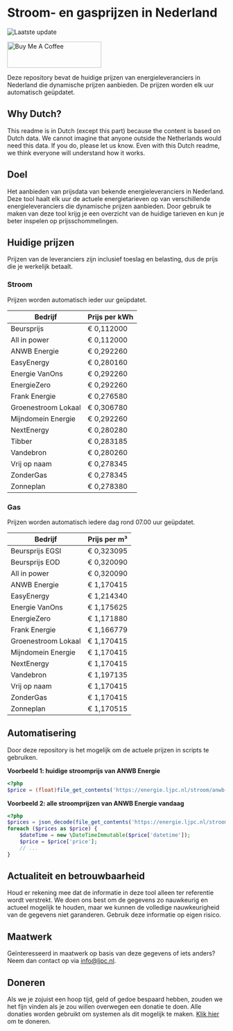 # Stroom- en gasprijzen in Nederland

![Laatste update](https://img.shields.io/badge/laatste%20update-2025--07--03%2007%3A00%20CET-brightgreen)

<a href="https://www.buymeacoffee.com/Lars-" target="_blank"><img src="https://cdn.buymeacoffee.com/buttons/v2/default-orange.png" alt="Buy Me A Coffee" height="60" style="height: 60px !important;width: 217px !important;" ></a>

Deze repository bevat de huidige prijzen van energieleveranciers in Nederland die dynamische prijzen aanbieden. De prijzen worden elk uur automatisch geüpdatet.

## Why Dutch?

This readme is in Dutch (except this part) because the content is based on Dutch data. We cannot imagine that anyone outside the Netherlands would need this data. If you do, please let us know. Even with this Dutch readme, we think
everyone will understand how it works.

## Doel

Het aanbieden van prijsdata van bekende energieleveranciers in Nederland. Deze tool haalt elk uur de actuele energietarieven op van verschillende energieleveranciers die dynamische prijzen aanbieden. Door gebruik te maken van deze tool
krijg je een overzicht van de huidige tarieven en kun je beter inspelen op prijsschommelingen.

## Huidige prijzen

Prijzen van de leveranciers zijn inclusief toeslag en belasting, dus de prijs die je werkelijk betaalt.

### Stroom

Prijzen worden automatisch ieder uur geüpdatet.

 Bedrijf | Prijs per kWh 
---------|---------------
Beursprijs | € 0,112000
All in power | € 0,112000
ANWB Energie | € 0,292260
EasyEnergy | € 0,280160
Energie VanOns | € 0,292260
EnergieZero | € 0,292260
Frank Energie | € 0,276580
Groenestroom Lokaal | € 0,306780
Mijndomein Energie | € 0,292260
NextEnergy | € 0,280280
Tibber | € 0,283185
Vandebron | € 0,280260
Vrij op naam | € 0,278345
ZonderGas | € 0,278345
Zonneplan | € 0,278380


### Gas

Prijzen worden automatisch iedere dag rond 07.00 uur geüpdatet.

 Bedrijf | Prijs per m³ 
---------|--------------
Beursprijs EGSI | € 0,323095
Beursprijs EOD | € 0,320090
All in power | € 0,320090
ANWB Energie | € 1,170415
EasyEnergy | € 1,214340
Energie VanOns | € 1,175625
EnergieZero | € 1,171880
Frank Energie | € 1,166779
Groenestroom Lokaal | € 1,170415
Mijndomein Energie | € 1,170415
NextEnergy | € 1,170415
Vandebron | € 1,197135
Vrij op naam | € 1,170415
ZonderGas | € 1,170415
Zonneplan | € 1,170515


## Automatisering

Door deze repository is het mogelijk om de actuele prijzen in scripts te gebruiken.

**Voorbeeld 1: huidige stroomprijs van ANWB Energie**

```php
<?php
$price = (float)file_get_contents('https://energie.ljpc.nl/stroom/anwb-energie-nu.txt');

```

**Voorbeeld 2: alle stroomprijzen van ANWB Energie vandaag**

```php
<?php
$prices = json_decode(file_get_contents('https://energie.ljpc.nl/stroom/all-in-power-vandaag.json'),true);
foreach ($prices as $price) {
    $dateTime = new \DateTimeImmutable($price['datetime']);
    $price = $price['price'];
    // ...
}
```

## Actualiteit en betrouwbaarheid

Houd er rekening mee dat de informatie in deze tool alleen ter referentie wordt verstrekt. We doen ons best om de gegevens zo nauwkeurig en actueel mogelijk te houden, maar we kunnen de volledige nauwkeurigheid van de gegevens niet
garanderen. Gebruik deze informatie op eigen risico.

## Maatwerk

Geïnteresseerd in maatwerk op basis van deze gegevens of iets anders? Neem dan contact op
via [info@ljpc.nl](mailto:info@ljpc.nl?subject=Energie%20prijzen).

## Doneren

Als we je zojuist een hoop tijd, geld of gedoe bespaard hebben, zouden we het fijn vinden als je zou willen overwegen een
donatie te doen. Alle donaties worden gebruikt om systemen als dit mogelijk te
maken. [Klik hier](https://www.buymeacoffee.com/Lars-) om te doneren.
